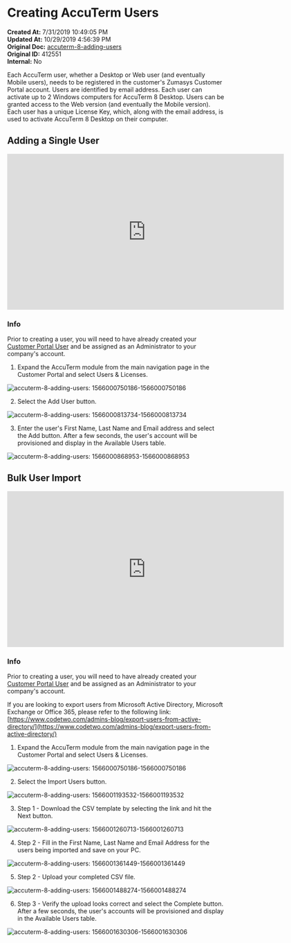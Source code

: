 # Creating AccuTerm Users

<PageHeader />

**Created At:** 7/31/2019 10:49:05 PM  
**Updated At:** 10/29/2019 4:56:39 PM  
**Original Doc:** [accuterm-8-adding-users](https://docs.zumasys.com/accuterm/accuterm-8-adding-users)  
**Original ID:** 412551  
**Internal:** No

Each AccuTerm user, whether a Desktop or Web user (and eventually Mobile users), needs to be registered in the customer's Zumasys Customer Portal account. Users are identified by email address. Each user can activate up to 2 Windows computers for AccuTerm 8 Desktop. Users can be granted access to the Web version (and eventually the Mobile version). Each user has a unique License Key, which, along with the email address, is used to activate AccuTerm 8 Desktop on their computer.

## Adding a Single User

<iframe width="640" height="360" src="https://www.youtube.com/embed/MuB-cyfq4z0?&wmode=opaque" frameborder="0" allowfullscreen="" class="fr-draggable"></iframe>

### Info

Prior to creating a user, you will need to have already created your [Customer Portal User](./../../../customer-portal/registration/README.md) and be assigned as an Administrator to your company's account.

1. Expand the AccuTerm module from the main navigation page in the Customer Portal and select Users & Licenses.

![accuterm-8-adding-users: 1566000750186-1566000750186](./1566000750186-1566000750186.png)

2. Select the Add User button.

![accuterm-8-adding-users: 1566000813734-1566000813734](./1566000813734-1566000813734.png)

3. Enter the user's First Name, Last Name and Email address and select the Add button. After a few seconds, the user's account will be provisioned and display in the Available Users table.

![accuterm-8-adding-users: 1566000868953-1566000868953](./1566000868953-1566000868953.png)

## Bulk User Import

<iframe width="640" height="360" src="https://www.youtube.com/embed/WWglbVvpfmg?&wmode=opaque" frameborder="0" allowfullscreen="" class="fr-draggable"></iframe>

### Info

Prior to creating a user, you will need to have already created your [Customer Portal User](./../../../customer-portal/registration/README.md) and be assigned as an Administrator to your company's account.

If you are looking to export users from Microsoft Active Directory, Microsoft Exchange or Office 365, please refer to the following link: [https://www.codetwo.com/admins-blog/export-users-from-active-directory/](https://www.codetwo.com/admins-blog/export-users-from-active-directory/)

1. Expand the AccuTerm module from the main navigation page in the Customer Portal and select Users & Licenses.

![accuterm-8-adding-users: 1566000750186-1566000750186](./1566000750186-1566000750186.png)

2. Select the Import Users button.

![accuterm-8-adding-users: 1566001193532-1566001193532](./1566001193532-1566001193532.png)

3. Step 1 - Download the CSV template by selecting the link and hit the Next button.

![accuterm-8-adding-users: 1566001260713-1566001260713](./1566001260713-1566001260713.png)

4. Step 2 - Fill in the First Name, Last Name and Email Address for the users being imported and save on your PC.

![accuterm-8-adding-users: 1566001361449-1566001361449](./1566001361449-1566001361449.png)

5. Step 2 - Upload your completed CSV file.

![accuterm-8-adding-users: 1566001488274-1566001488274](./1566001488274-1566001488274.png)

6. Step 3 - Verify the upload looks correct and select the Complete button. After a few seconds, the user's accounts will be provisioned and display in the Available Users table.

![accuterm-8-adding-users: 1566001630306-1566001630306](./1566001630306-1566001630306.png)
